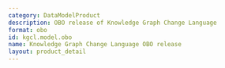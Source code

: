 ```yaml
---
category: DataModelProduct
description: OBO release of Knowledge Graph Change Language
format: obo
id: kgcl.model.obo
name: Knowledge Graph Change Language OBO release
layout: product_detail
---
```


